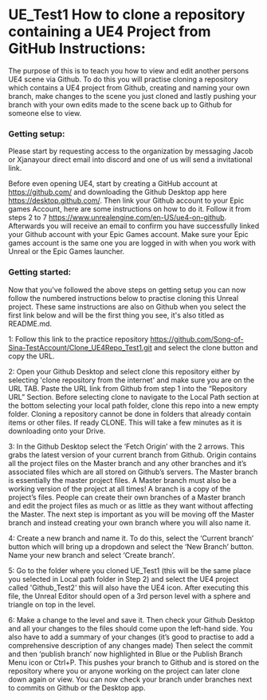# UE_Test1 How to clone a repository containing a UE4 Project from GitHub Instructions: 

The purpose of this is to teach you how to view and edit another persons UE4 scene via Github. To do this you will practise cloning a repository which contains a UE4 project from Github, creating and naming your own branch, make changes to the scene you just cloned and lastly pushing your branch with your own edits made to the scene back up to Github for someone else to view.


### Getting setup:
Please start by requesting access to the organization by messaging Jacob or Xjanayour direct email into discord and one of us will send a invitational link.

Before even opening UE4, start by creating a GitHub account at https://github.com/ and downloading the Github Desktop app here https://desktop.github.com/.
Then link your Github account to your Epic games Account, here are some instructions on how to do it. Follow it from steps 2 to 7 https://www.unrealengine.com/en-US/ue4-on-github. Afterwards you will receive an email to confirm you have successfully linked your Github account with your Epic Games account. Make sure your Epic games account is the same one you are logged in with when you work with Unreal or the Epic Games launcher.


### Getting started:
Now that you've followed the above steps on getting setup you can now follow the numbered instructions below to practise cloning this Unreal project. These same instructions are also on Github when you select the first link below and will be the first thing you see, it's also titled as README.md.

1: Follow this link to the practice repository https://github.com/Song-of-Sina-TestAccount/Clone_UE4Repo_Test1.git and select the clone button and copy the URL.

2: Open your Github Desktop and select clone this repository either by selecting 'clone repository from the internet' and make sure you are on the URL TAB. Paste the URL link from Github from step 1 into the “Repository URL” Section. Before selecting clone to navigate to the Local Path section at the bottom selecting your local path folder, clone this repo into a new empty folder. Cloning a repository cannot be done in folders that already contain items or other files. If ready CLONE. This will take a few minutes as it is downloading onto your Drive.

3: In the Github Desktop select the ‘Fetch Origin’ with the 2 arrows. This grabs the latest version of your current branch from Github. Origin contains all the project files on the Master branch and any other branches and it’s associated files which are all stored on Github’s servers. The Master branch is essentially the master project files. A Master branch must also be a working version of the project at all times! A branch is a copy of the project’s files. People can create their own branches of a Master branch and edit the project files as much or as little as they want without affecting the Master. The next step is important as you will be moving off the Master branch and instead creating your own branch where you will also name it.

4: Create a new branch and name it. To do this, select the ‘Current branch’ button which will bring up a dropdown and select the ‘New Branch’ button. Name your new branch and select ‘Create branch’.

5: Go to the folder where you cloned UE_Test1 (this will be the same place you selected in Local path folder in Step 2) and select the UE4 project called 'Github_Test2' this will also have the UE4 icon. After executing this file, the Unreal Editor should open of a 3rd person level with a sphere and triangle on top in the level.

6: Make a change to the level and save it. Then check your Github Desktop and all your changes to the files should come upon the left-hand side. You also have to add a summary of your changes (it’s good to practise to add a comprehensive description of any changes made) Then select the commit and then ‘publish branch’ now highlighted in Blue or the  Publish Branch Menu icon or Ctrl+P. This pushes your branch to Github and is stored on the repository where you or anyone working on the project can later clone down again or view. You can now check your branch under branches next to commits on Github or the Desktop app.
